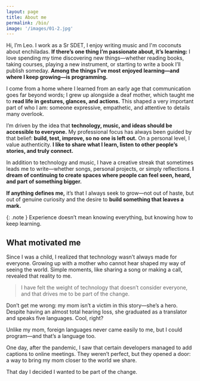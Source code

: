 ```yaml
---
layout: page
title: About me
permalink: /bio/
image: '/images/01-2.jpg'
---
```

Hi, I’m Leo. I work as a Sr SDET, I enjoy writing music and I'm coconuts about enchiladas.
**If there’s one thing I’m passionate about, it’s learning:** I love spending my time discovering new things—whether reading books, taking courses, playing a new instrument, or starting to write a book I’ll publish someday. **Among the things I’ve most enjoyed learning—and where I keep growing—is programming.**

I come from a home where I learned from an early age that communication goes far beyond words; I grew up alongside a deaf mother, which taught me to **read life in gestures, glances, and actions.** This shaped a very important part of who I am: someone expressive, empathetic, and attentive to details many overlook.

I’m driven by the idea that **technology, music, and ideas should be accessible to everyone.** My professional focus has always been guided by that belief: **build, test, improve, so no one is left out.** On a personal level, I value authenticity. **I like to share what I learn, listen to other people’s stories, and truly connect.**

In addition to technology and music, I have a creative streak that sometimes leads me to write—whether songs, personal projects, or simply reflections. **I dream of continuing to create spaces where people can feel seen, heard, and part of something bigger.**

**If anything defines me,** it’s that I always seek to grow—not out of haste, but out of genuine curiosity and the desire to **build something that leaves a mark.**

{: .note }
Experience doesn’t mean knowing everything, but knowing how to keep learning.

## What motivated me

Since I was a child, I realized that technology wasn’t always made for everyone. Growing up with a mother who cannot hear shaped my way of seeing the world. Simple moments, like sharing a song or making a call, revealed that reality to me.

> I have felt the weight of technology that doesn’t consider everyone, and that drives me to be part of the change.

Don’t get me wrong: my mom isn’t a victim in this story—she’s a hero. Despite having an almost total hearing loss, she graduated as a translator and speaks five languages. Cool, right?

Unlike my mom, foreign languages never came easily to me, but I could program—and that’s a language too.

One day, after the pandemic, I saw that certain developers managed to add captions to online meetings. They weren’t perfect, but they opened a door: a way to bring my mom closer to the world we share.

That day I decided I wanted to be part of the change.
